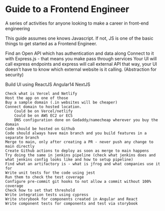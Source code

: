 # Guide to a Frontend Engineer
A series of activities for anyone looking to make a career in front-end engineering

This guide assumes one knows Javascript. If not, JS is one of the basic things to get started as a Frontend Engineer. 

Find an Open API which has authentication and data along
Connect to it with Express.js - that means you make pass through services
Your UI will call express endpoints and express will call external API
that way, your UI doesn't have to know which external website is it calling.
(Abstraction for security)

Build UI using 
    ReactJS
    Angular14
    NextJS

    Check what is Vercel and Netlify
    Host the app on one of those
    Buy a sample domain (.in websites will be cheaper)
    Connect domain to hosted location. 
        Could be on Vercel/netlify
        Could be on AWS EC2 or ECS
        DNS configuration done on Godaddy/namecheap wherever you buy the domain
    Code should be hosted on Github
    Code should always have main branch and you build features in a separate branch
    Merge to main, only after creating a PR - never push any change to main directly
    Create Github actions to deploy as soon as merge to main happens
    Try doing the same in jenkins pipeline (check what jenkins does and what jenkins config looks like and how to setup pipeline)
    Find what an artifactory is - what is jfrog and what companies use it for
    Write unit tests for the code using jest
    Run them to check the test coverage
    Configure pre-commit git hooks to not allow a commit without 100% coverage
    Check how to set that threshold
    Write integration tests using cypress
    Write storybook for components created in Angular and React
    Write component tests for components and test via storybook

